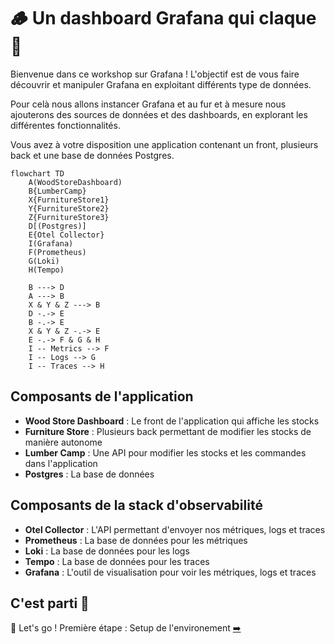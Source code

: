 # 🪵 Un dashboard Grafana qui claque 🌟

Bienvenue dans ce workshop sur Grafana ! L'objectif est de vous faire découvrir et manipuler Grafana en exploitant différents type de données.

Pour celà nous allons instancer Grafana et au fur et à mesure nous ajouterons des sources de données et des dashboards, en explorant les différentes fonctionnalités.

Vous avez à votre disposition une application contenant un front, plusieurs back et une base de données Postgres.


```mermaid
flowchart TD
    A(WoodStoreDashboard)
    B{LumberCamp}
    X{FurnitureStore1}
    Y{FurnitureStore2}
    Z{FurnitureStore3}
    D[(Postgres)]
    E{Otel Collector}
    I(Grafana)
    F(Prometheus)
    G(Loki)
    H(Tempo)

    B ---> D
    A ---> B
    X & Y & Z ---> B
    D -.-> E
    B -.-> E
    X & Y & Z -.-> E
    E -.-> F & G & H
    I -- Metrics --> F
    I -- Logs --> G
    I -- Traces --> H
```

## Composants de l'application

- **Wood Store Dashboard** : Le front de l'application qui affiche les stocks
- **Furniture Store** : Plusieurs back permettant de modifier les stocks de manière autonome
- **Lumber Camp** : Une API pour modifier les stocks et les commandes dans l'application
- **Postgres** : La base de données

## Composants de la stack d'observabilité

- **Otel Collector** : L'API permettant d'envoyer nos métriques, logs et traces
- **Prometheus** : La base de données pour les métriques
- **Loki** : La base de données pour les logs
- **Tempo** : La base de données pour les traces
- **Grafana** : L'outil de visualisation pour voir les métriques, logs et traces

## C'est parti 🍝


🛫 Let's go ! Première étape : Setup de l'environement [➡️](setup/README.md)
